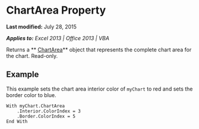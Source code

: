 
# ChartArea Property

 **Last modified:** July 28, 2015

 _**Applies to:** Excel 2013 | Office 2013 | VBA_

Returns a  ** [ChartArea](85fcf460-6b2b-142f-ce4a-4a74e9d8efd3.md)** object that represents the complete chart area for the chart. Read-only.


## Example

This example sets the chart area interior color of  `myChart` to red and sets the border color to blue.


```
With myChart.ChartArea 
    .Interior.ColorIndex = 3 
    .Border.ColorIndex = 5 
End With
```

